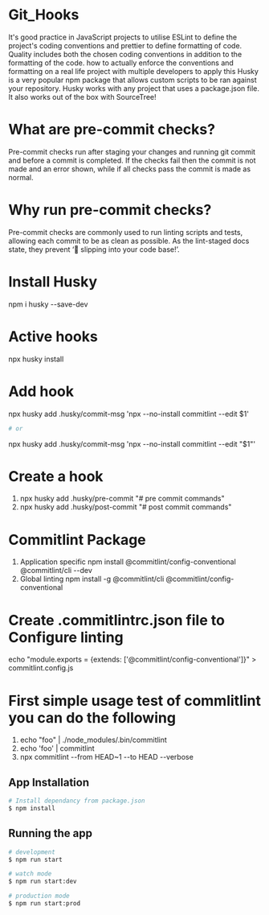 # Git_Hooks
It's good practice in JavaScript projects to utilise ESLint to define the project's coding conventions and prettier to define formatting of code. Quality includes both the chosen coding conventions in addition to the formatting of the code. how to actually enforce the conventions and formatting on a real life project with multiple developers to apply this Husky is a very popular npm package that allows custom scripts to be ran against your repository. Husky works with any project that uses a package.json file. It also works out of the box with SourceTree!

# What are pre-commit checks?
Pre-commit checks run after staging your changes and running git commit and before a commit is completed. 
If the checks fail then the commit is not made and an error shown, while if all checks pass the commit is made as normal.

# Why run pre-commit checks?
Pre-commit checks are commonly used to run linting scripts and tests, allowing each commit to be as clean as possible. 
As the lint-staged docs state, they prevent ‘💩 slipping into your code base!’.

# Install Husky
npm i husky --save-dev

# Active hooks
npx husky install

# Add hook
npx husky add .husky/commit-msg 'npx --no-install commitlint --edit $1'
```bash
# or
```
npx husky add .husky/commit-msg 'npx --no-install commitlint --edit "$1"'

# Create a hook
1. npx husky add .husky/pre-commit "# pre commit commands"
2. npx husky add .husky/post-commit "# post commit commands"

# Commitlint Package
1. Application specific 
npm install @commitlint/config-conventional @commitlint/cli --dev
2. Global linting 
npm install -g @commitlint/cli @commitlint/config-conventional

# Create .commitlintrc.json file to Configure linting 
echo "module.exports = {extends: ['@commitlint/config-conventional']}" > commitlint.config.js

# First simple usage test of commlitlint you can do the following 
1. echo "foo" | ./node_modules/.bin/commitlint
2. echo 'foo' | commitlint
3. npx commitlint --from HEAD~1 --to HEAD --verbose

## App Installation
```bash
# Install dependancy from package.json
$ npm install
```

## Running the app
```bash
# development
$ npm run start

# watch mode
$ npm run start:dev

# production mode
$ npm run start:prod
```